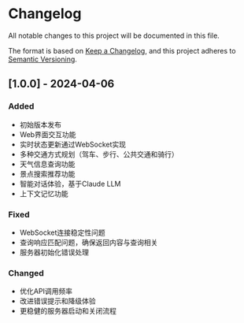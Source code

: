 # Changelog

All notable changes to this project will be documented in this file.

The format is based on [Keep a Changelog](https://keepachangelog.com/en/1.0.0/),
and this project adheres to [Semantic Versioning](https://semver.org/spec/v2.0.0.html).

## [1.0.0] - 2024-04-06

### Added
- 初始版本发布
- Web界面交互功能
- 实时状态更新通过WebSocket实现
- 多种交通方式规划（驾车、步行、公共交通和骑行）
- 天气信息查询功能
- 景点搜索推荐功能
- 智能对话体验，基于Claude LLM
- 上下文记忆功能

### Fixed
- WebSocket连接稳定性问题
- 查询响应匹配问题，确保返回内容与查询相关
- 服务器初始化错误处理

### Changed
- 优化API调用频率
- 改进错误提示和降级体验
- 更稳健的服务器启动和关闭流程 